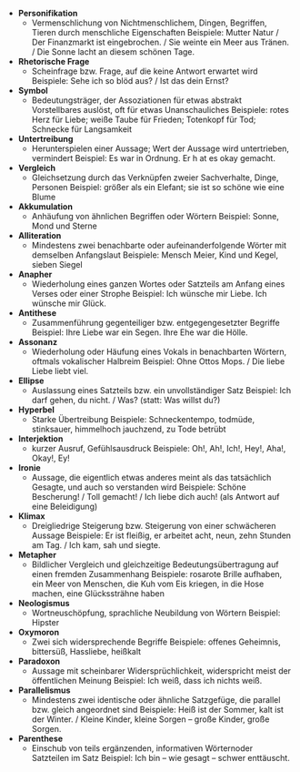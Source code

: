 -  **Personifikation** 
	- Vermenschlichung von Nichtmenschlichem, Dingen, Begriffen, Tieren durch menschliche Eigenschaften Beispiele: Mutter Natur / Der Finanzmarkt ist eingebrochen. / Sie weinte ein Meer aus Tränen. / Die Sonne lacht an diesem schönen Tage. 
-  **Rhetorische Frage** 
	- Scheinfrage bzw. Frage, auf die keine Antwort erwartet wird Beispiele: Sehe ich so blöd aus? / Ist das dein Ernst?  
- **Symbol** 
	- Bedeutungsträger, der Assoziationen für etwas abstrakt Vorstellbares auslöst, oft für etwas Unanschauliches Beispiele: rotes Herz für Liebe; weiße Taube für Frieden; Totenkopf für Tod; Schnecke für Langsamkeit  
- **Untertreibung** 
	- Herunterspielen einer Aussage; Wert der Aussage wird untertrieben, vermindert Beispiel: Es war in Ordnung. Er h  at es okay gemacht.  
- **Vergleich** 
	- Gleichsetzung durch das Verknüpfen zweier Sachverhalte, Dinge, Personen Beispiel: größer als ein Elefant; sie ist so schöne wie eine Blume  
- **Akkumulation** 
	- Anhäufung von ähnlichen Begriffen oder Wörtern Beispiel: Sonne, Mond und Sterne  
- **Alliteration** 
	- Mindestens zwei benachbarte oder aufeinanderfolgende Wörter mit demselben Anfangslaut Beispiele: Mensch Meier, Kind und Kegel, sieben Siegel  
- **Anapher** 
	- Wiederholung eines ganzen Wortes oder Satzteils am Anfang eines Verses oder einer Strophe Beispiel: Ich wünsche mir Liebe. Ich wünsche mir Glück. 
- **Antithese** 
	- Zusammenführung gegenteiliger bzw. entgegengesetzter Begriffe Beispiel: Ihre Liebe war ein Segen. Ihre Ehe war die Hölle.  
- **Assonanz**
	- Wiederholung oder Häufung eines Vokals in benachbarten Wörtern, oftmals vokalischer Halbreim Beispiel: Ohne Ottos Mops. / Die liebe Liebe liebt viel.  
- **Ellipse** 
	- Auslassung eines Satzteils bzw. ein unvollständiger Satz Beispiel: Ich darf gehen, du nicht. / Was? (statt: Was willst du?) 
- **Hyperbel** 
	- Starke Übertreibung Beispiele: Schneckentempo, todmüde, stinksauer, himmelhoch jauchzend, zu Tode betrübt  
- **Interjektion** 
	- kurzer Ausruf, Gefühlsausdruck Beispiele: Oh!, Ah!, Ich!, Hey!, Aha!, Okay!, Ey!  
- **Ironie** 
	- Aussage, die eigentlich etwas anderes meint als das tatsächlich Gesagte, und auch so verstanden wird Beispiele: Schöne Bescherung! / Toll gemacht! / Ich liebe dich auch! (als Antwort auf eine Beleidigung)  
- **Klimax** 
	- Dreigliedrige Steigerung bzw. Steigerung von einer schwächeren Aussage Beispiele: Er ist fleißig, er arbeitet acht, neun, zehn Stunden am Tag. / Ich kam, sah und siegte.  
- **Metapher** 
	- Bildlicher Vergleich und gleichzeitige Bedeutungsübertragung auf einen fremden Zusammenhang Beispiele: rosarote Brille aufhaben, ein Meer von Menschen, die Kuh vom Eis kriegen, in die Hose machen, eine Glückssträhne haben  
- **Neologismus** 
	- Wortneuschöpfung, sprachliche Neubildung von Wörtern Beispiel: Hipster  
- **Oxymoron** 
	- Zwei sich widersprechende Begriffe Beispiele: offenes Geheimnis, bittersüß, Hassliebe, heißkalt  
- **Paradoxon** 
	- Aussage mit scheinbarer Widersprüchlichkeit, widerspricht meist der öffentlichen Meinung Beispiel: Ich weiß, dass ich nichts weiß.  
- **Parallelismus** 
	- Mindestens zwei identische oder ähnliche Satzgefüge, die parallel bzw. gleich angeordnet sind Beispiele: Heiß ist der Sommer, kalt ist der Winter. / Kleine Kinder, kleine Sorgen – große Kinder, große Sorgen.
- **Parenthese** 
	- Einschub von teils ergänzenden, informativen Wörternoder Satzteilen im Satz Beispiel: Ich bin – wie gesagt – schwer enttäuscht. 